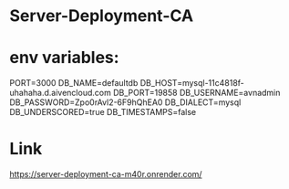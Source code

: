 # Server-Deployment-CA

# env variables:

PORT=3000
DB_NAME=defaultdb
DB_HOST=mysql-11c4818f-uhahaha.d.aivencloud.com
DB_PORT=19858
DB_USERNAME=avnadmin
DB_PASSWORD=Zpo0rAvl2-6F9hQhEA0
DB_DIALECT=mysql
DB_UNDERSCORED=true
DB_TIMESTAMPS=false

# Link

https://server-deployment-ca-m40r.onrender.com/